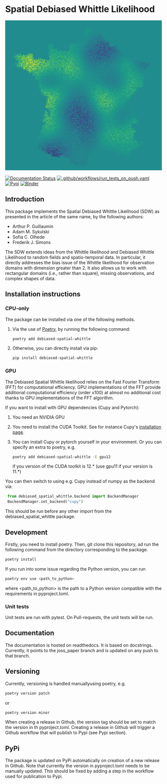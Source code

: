 # Spatial Debiased Whittle Likelihood

![Image](logo.png)

[![Documentation Status](https://readthedocs.org/projects/debiased-spatial-whittle/badge/?version=latest)](https://debiased-spatial-whittle.readthedocs.io/en/latest/?badge=latest)
[![.github/workflows/run_tests_on_push.yaml](https://github.com/arthurBarthe/debiased-spatial-whittle/actions/workflows/run_tests_on_push.yaml/badge.svg)](https://github.com/arthurBarthe/debiased-spatial-whittle/actions/workflows/run_tests_on_push.yaml)
[![Pypi](https://github.com/arthurBarthe/debiased-spatial-whittle/actions/workflows/pypi.yml/badge.svg)](https://github.com/arthurBarthe/debiased-spatial-whittle/actions/workflows/pypi.yml)
[![Binder](https://mybinder.org/badge_logo.svg)](https://mybinder.org/v2/gh/arthurBarthe/debiased-spatial-whittle/master)

## Introduction

This package implements the Spatial Debiased Whittle Likelihood (SDW) as presented in the article of the same name, by the following authors:

- Arthur P. Guillaumin
- Adam M. Sykulski
- Sofia C. Olhede
- Frederik J. Simons

The SDW extends ideas from the Whittle likelihood and Debiased Whittle Likelihood to random fields and spatio-temporal data. In particular, it directly addresses the bias issue of the Whittle likelihood for observation domains with dimension greater than 2. It also allows us to work with rectangular domains (i.e., rather than square), missing observations, and complex shapes of data.

## Installation instructions

### CPU-only

The package can be installed via one of the following methods.

1. Via the use of [Poetry](https://python-poetry.org/), by running the following command:

   ```bash
   poetry add debiased-spatial-whittle
   ```

2. Otherwise, you can directly install via pip:

    ```bash
    pip install debiased-spatial-whittle
    ```

### GPU
The Debiased Spatial Whittle likelihood relies on the Fast Fourier Transform (FFT) for computational efficiency.
GPU implementations of the FFT provide additional computational efficiency (order x100) at almost no additional cost thanks to GPU implementations of the FFT algorithm.

If you want to install with GPU dependencies (Cupy and Pytorch):

1. You need an NVIDIA GPU
2. You need to install the CUDA Toolkit. See for instance Cupy's [installation page](https://docs.cupy.dev/en/stable/install.html).
3. You can install Cupy or pytorch yourself in your environment. Or you can specify an extra to poetry, e.g.

   ```bash
   poetry add debiased-spatial-whittle -E gpu12
   ```
   if you version of the CUDA toolkit is 12.* (use gpu11 if your version is 11.*)

You can then switch to using e.g. Cupy instead of numpy as the backend via:

   ```python
    from debiased_spatial_whittle.backend import BackendManager
    BackendManager.set_backend("cupy")
   ```

This should be run before any other import from the debiased_spatial_whittle package.

## Development

Firstly, you need to install poetry. Then, git clone this repository, ad run the following command from
the directory corresponding to the package.

   ```bash
   poetry install
   ```

If you run into some issue regarding the Python version, you can run
   ```bash
   poetry env use <path_to_python>
   ```
where <path_to_python> is the path to a Python version compatible with the requirements in pyproject.toml.

### Unit tests
Unit tests are run with pytest. On Pull-requests, the unit tests will be
run.

## Documentation
The documentation is hosted on readthedocs. It is based on docstrings.
Currently, it points to the joss_paper branch and is updated on any push to that branch.

## Versioning
Currently, versioning is handled manuallyusing poetry, e.g.

   ```bash
   poetry version patch
   ```
or
   ```bash
   poetry version minor
   ```

When creating a release in Github, the version tag should be set to match
the version in th pyproject.toml. Creating a release in Github will trigger
a Github workflow that will publish to Pypi (see Pypi section).

## PyPi
The package is updated on PyPi automatically on creation of a new
release in Github. Note that currently the version in pyproject.toml
needs to be manually updated. This should be fixed by adding
a step in the workflow used for publication to Pypi.
